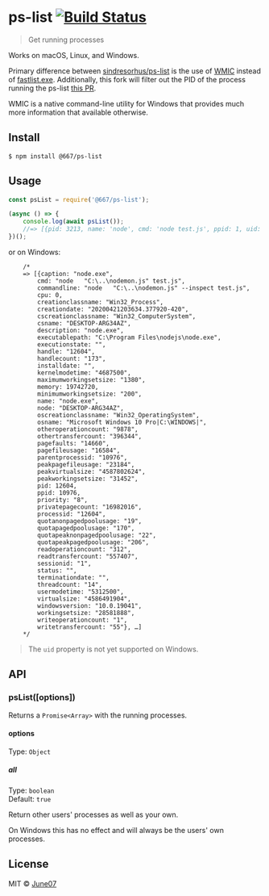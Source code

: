 # ps-list [![Build Status](https://travis-ci.org/june07/ps-list.svg?branch=master)](https://travis-ci.org/june07/ps-list)

> Get running processes

Works on macOS, Linux, and Windows.

Primary difference between [sindresorhus/ps-list](https://github.com/sindresorhus/ps-list) is the use of [WMIC](https://docs.microsoft.com/en-us/windows/win32/wmisdk/wmic) instead of [fastlist.exe](https://github.com/sindresorhus/ps-list/pull/21).
Additionally, this fork will filter out the PID of the process running the ps-list [this PR](https://github.com/sindresorhus/ps-list/pull/16).

WMIC is a native command-line utility for Windows that provides much more information that available otherwise.


## Install

```
$ npm install @667/ps-list
```


## Usage

```js
const psList = require('@667/ps-list');

(async () => {
	console.log(await psList());
	//=> [{pid: 3213, name: 'node', cmd: 'node test.js', ppid: 1, uid: 501, cpu: 0.1, memory: 1.5}, …]
})();
```

or on Windows:

```
	/*
	=> [{caption: "node.exe", 
		cmd: "node   "C:\..\nodemon.js" test.js",
		commandline: "node   "C:\..\nodemon.js" --inspect test.js",
		cpu: 0,
		creationclassname: "Win32_Process",
		creationdate: "20200421203634.377920-420",
		cscreationclassname: "Win32_ComputerSystem",
		csname: "DESKTOP-ARG34AZ",
		description: "node.exe",
		executablepath: "C:\Program Files\nodejs\node.exe",
		executionstate: "",
		handle: "12604",
		handlecount: "173",
		installdate: "",
		kernelmodetime: "4687500",
		maximumworkingsetsize: "1380",
		memory: 19742720,
		minimumworkingsetsize: "200",
		name: "node.exe",
		node: "DESKTOP-ARG34AZ",
		oscreationclassname: "Win32_OperatingSystem",
		osname: "Microsoft Windows 10 Pro|C:\WINDOWS|",
		otheroperationcount: "9878",
		othertransfercount: "396344",
		pagefaults: "14660",
		pagefileusage: "16584",
		parentprocessid: "10976",
		peakpagefileusage: "23184",
		peakvirtualsize: "4587802624",
		peakworkingsetsize: "31452",
		pid: 12604,
		ppid: 10976,
		priority: "8",
		privatepagecount: "16982016",
		processid: "12604",
		quotanonpagedpoolusage: "19",
		quotapagedpoolusage: "170",
		quotapeaknonpagedpoolusage: "22",
		quotapeakpagedpoolusage: "206",
		readoperationcount: "312",
		readtransfercount: "557407",
		sessionid: "1",
		status: "",
		terminationdate: "",
		threadcount: "14",
		usermodetime: "5312500",
		virtualsize: "4586491904",
		windowsversion: "10.0.19041",
		workingsetsize: "28581888",
		writeoperationcount: "1",
		writetransfercount: "55"}, …]
	*/
```

> The `uid` property is not yet supported on Windows.


## API

### psList([options])

Returns a `Promise<Array>` with the running processes.

#### options

Type: `Object`

##### all

Type: `boolean`<br>
Default: `true`

Return other users' processes as well as your own.

On Windows this has no effect and will always be the users' own processes.


## License

MIT © [June07](https://june07.com)
